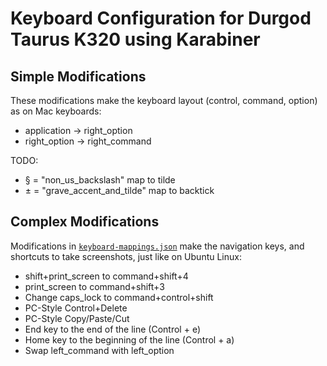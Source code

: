 # Keyboard Configuration for Durgod Taurus K320 using Karabiner


## Simple Modifications
These modifications make the keyboard layout (control, command, option) as on Mac keyboards:

* application -> right_option
* right_option -> right_command

TODO:
* § = "non_us_backslash" map to tilde
* ± = "grave_accent_and_tilde" map to backtick

## Complex Modifications
Modifications in [`keyboard-mappings.json`](https://raw.githubusercontent.com/markolalovic/my-macos-config-files/main/keyboard/keyboard-mappings.json) make the navigation keys, and shortcuts to take screenshots, just like on Ubuntu Linux:

* shift+print_screen to command+shift+4
* print_screen to command+shift+3
* Change caps_lock to command+control+shift
* PC-Style Control+Delete
* PC-Style Copy/Paste/Cut
* End key to the end of the line (Control + e)
* Home key to the beginning of the line (Control + a)
* Swap left_command with left_option
